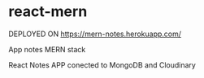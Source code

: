 # react-mern
DEPLOYED ON https://mern-notes.herokuapp.com/

App notes MERN stack

React Notes APP conected to MongoDB and Cloudinary
